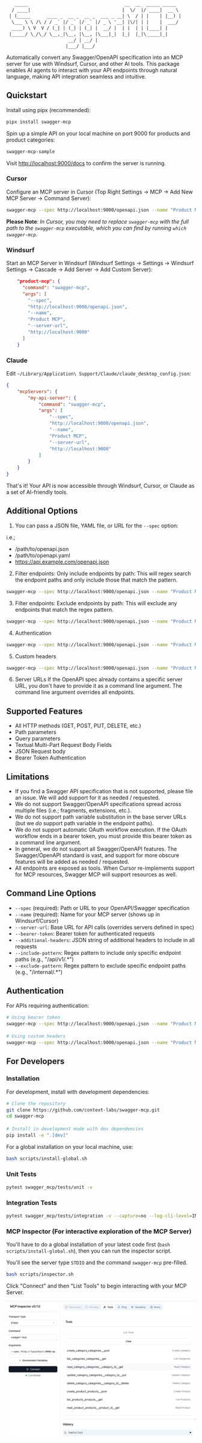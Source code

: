 ```
   _____                                    __  __  _____ _____  
  / ____|                                  |  \/  |/ ____|  __ \ 
 | (_____      ____ _  __ _  __ _  ___ _ __| \  / | |    | |__) |
  \___ \ \ /\ / / _` |/ _` |/ _` |/ _ \ '__| |\/| | |    |  ___/ 
  ____) \ V  V / (_| | (_| | (_| |  __/ |  | |  | | |____| |     
 |_____/ \_/\_/ \__,_|\__, |\__, |\___|_|  |_|  |_|\_____|_|     
                       __/ | __/ |                               
                      |___/ |___/                                
```

Automatically convert any Swagger/OpenAPI specification into an MCP server for use with Windsurf, Cursor, and other AI tools. This package enables AI agents to interact with your API endpoints through natural language, making API integration seamless and intuitive.

## Quickstart

Install using pipx (recommended):
```bash
pipx install swagger-mcp
```

Spin up a simple API on your local machine on port 9000 for products and product categories:
```bash
swagger-mcp-sample
```

Visit [http://localhost:9000/docs](http://localhost:9000/docs) to confirm the server is running.


### Cursor
Configure an MCP server in Cursor (Top Right Settings -> MCP -> Add New MCP Server -> Command Server):
```bash
swagger-mcp --spec http://localhost:9000/openapi.json --name "Product MCP" --server-url http://localhost:9000
```

**Please Note**: *In Cursor, you may need to replace `swagger-mcp` with the full path to the `swagger-mcp` executable, which you can find by running `which swagger-mcp`.*

### Windsurf
Start an MCP Server in Windsurf (Windsurf Settings -> Settings -> Windsurf Settings -> Cascade -> Add Server -> Add Custom Server):
```json
    "product-mcp": {
      "command": "swagger-mcp",
      "args": [
        "--spec",
        "http://localhost:9000/openapi.json",
        "--name",
        "Product MCP",
        "--server-url",
        "http://localhost:9000"
      ] 
    }
``` 

### Claude
Edit `~/Library/Application\ Support/Claude/claude_desktop_config.json`:

```json
{
    "mcpServers": {
        "my-api-server": {
            "command": "swagger-mcp",
            "args": [
                "--spec",
                "http://localhost:9000/openapi.json",
                "--name",
                "Product MCP",
                "--server-url",
                "http://localhost:9000"
            ]
        }
    }
}
```

That's it! Your API is now accessible through Windsurf, Cursor, or Claude as a set of AI-friendly tools.

## Additional Options

1. You can pass a JSON file, YAML file, or URL for the `--spec` option:

i.e.;
* /path/to/openapi.json
* /path/to/openapi.yaml
* https://api.example.com/openapi.json

2. Filter endpoints: Only include endpoints by path:
This will regex search the endpoint paths and only include those that match the pattern.
```bash
swagger-mcp --spec http://localhost:9000/openapi.json --name "Product MCP" --server-url http://localhost:9000 --include-pattern "category"
```

3. Filter endpoints: Exclude endpoints by path:
This will exclude any endpoints that match the regex pattern.
```bash
swagger-mcp --spec http://localhost:9000/openapi.json --name "Product MCP" --server-url http://localhost:9000 --exclude-pattern "product"
```

4. Authentication
```bash
swagger-mcp --spec http://localhost:9000/openapi.json --name "Product MCP" --server-url http://localhost:9000 --bearer-token "your-token-here"
```

5. Custom headers
```bash
swagger-mcp --spec http://localhost:9000/openapi.json --name "Product MCP" --server-url http://localhost:9000 --additional-headers '{"X-API-Key": "your-key"}'
```

6. Server URLs
If the OpenAPI spec already contains a specific server URL, you don't have to provide it as a command line argument.  The command line argument overrides all endpoints.

## Supported Features
- All HTTP methods (GET, POST, PUT, DELETE, etc.)
- Path parameters
- Query parameters
- Textual Multi-Part Request Body Fields
- JSON Request body
- Bearer Token Authentication

## Limitations

- If you find a Swagger API specification that is not supported, please file an issue. We will add support for it as needed / requested.
- We do not support Swagger/OpenAPI specifications spread across multiple files (i.e.; fragments, extensions, etc.).
- We do not support path variable substitution in the base server URLs (but we *do* support path variable in the endpoint paths).
- We do not support automatic OAuth workflow execution.  If the OAuth workflow ends in a bearer token, you must provide this bearer token as a command line argument.
- In general, we do not support all Swagger/OpenAPI features.  The Swagger/OpenAPI standard is vast, and support for more obscure features will be added as needed / requested.
- All endpoints are exposed as tools.  When Cursor re-implements support for MCP resources, Swagger MCP will support resources as well.

## Command Line Options

- `--spec` (required): Path or URL to your OpenAPI/Swagger specification
- `--name` (required): Name for your MCP server (shows up in Windsurf/Cursor)
- `--server-url`: Base URL for API calls (overrides servers defined in spec)
- `--bearer-token`: Bearer token for authenticated requests
- `--additional-headers`: JSON string of additional headers to include in all requests
- `--include-pattern`: Regex pattern to include only specific endpoint paths (e.g., "/api/v1/.*")
- `--exclude-pattern`: Regex pattern to exclude specific endpoint paths (e.g., "/internal/.*")

## Authentication

For APIs requiring authentication:

```bash
# Using bearer token
swagger-mcp --spec http://localhost:9000/openapi.json --name "Product MCP" --bearer-token "your-token-here"

# Using custom headers
swagger-mcp --spec http://localhost:9000/openapi.json --name "Product MCP" --additional-headers '{"X-API-Key": "your-key"}'
```

## For Developers

### Installation

For development, install with development dependencies:
```bash
# Clone the repository
git clone https://github.com/context-labs/swagger-mcp.git
cd swagger-mcp

# Install in development mode with dev dependencies
pip install -e ".[dev]"
```

For a global installation on your local machine, use:
```bash
bash scripts/install-global.sh
```

### Unit Tests

```bash
pytest swagger_mcp/tests/unit -v
```

### Integration Tests

```bash
pytest swagger_mcp/tests/integration -v --capture=no --log-cli-level=INFO
```

### MCP Inspector (For interactive exploration of the MCP Server)

You'll have to do a global installation of your latest code first (`bash scripts/install-global.sh`), then you can run the inspector script.

You'll see the server type `STDIO` and the command `swagger-mcp` pre-filled.

```bash
bash scripts/inspector.sh
```

Click "Connect" and then "List Tools" to begin interacting with your MCP Server.

![MCP Inspector](images/mcp-inspector.png)
